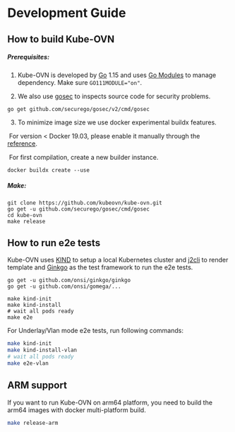 # Development Guide

## How to build Kube-OVN

##### Prerequisites:

1. Kube-OVN is developed by [Go](https://golang.org/) 1.15 and uses [Go Modules](https://github.com/golang/go/wiki/Modules) to manage dependency. Make sure `GO111MODULE="on"`.

2. We also use [gosec](https://github.com/securego/gosec) to inspects source code for security problems. 

```shell
go get github.com/securego/gosec/v2/cmd/gosec
```

3. To minimize image size we use docker experimental buildx features. 

​	For version < Docker 19.03, please enable it manually through the [reference](https://docs.docker.com/develop/develop-images/build_enhancements/). 

​	For first compilation, create a new builder instance.

```shell
docker buildx create --use
```

##### Make:	

```shell
git clone https://github.com/kubeovn/kube-ovn.git
go get -u github.com/securego/gosec/cmd/gosec
cd kube-ovn
make release
```

## How to run e2e tests

Kube-OVN uses [KIND](https://kind.sigs.k8s.io/) to setup a local Kubernetes cluster and [j2cli](https://github.com/kolypto/j2cli) to render template 
and [Ginkgo](https://onsi.github.io/ginkgo/) as the test framework to run the e2e tests.

```shell
go get -u github.com/onsi/ginkgo/ginkgo
go get -u github.com/onsi/gomega/...

make kind-init
make kind-install
# wait all pods ready
make e2e
```

For Underlay/Vlan mode e2e tests, run following commands:

```sh
make kind-init
make kind-install-vlan
# wait all pods ready
make e2e-vlan
```

## ARM support

If you want to run Kube-OVN on arm64 platform, you need to build the arm64 images with docker multi-platform build.

```bash
make release-arm
```

